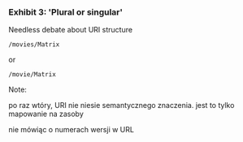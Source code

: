 ### Exhibit 3: 'Plural or singular'

Needless debate about URI structure

```
/movies/Matrix
```

or

```
/movie/Matrix
```

Note:

po raz wtóry, URI nie niesie semantycznego znaczenia. jest to tylko mapowanie na zasoby

nie mówiąc o numerach wersji w URL
